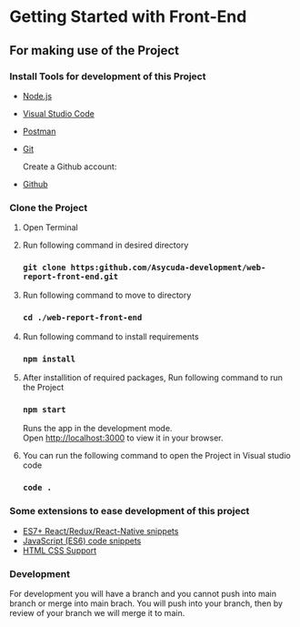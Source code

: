 # Getting Started with Front-End

## For making use of the Project

### Install Tools for development of this Project

- [Node.js](https://nodejs.org/en/download/prebuilt-installer)
- [Visual Studio Code](https://code.visualstudio.com/Download)
- [Postman](https://www.postman.com/downloads/)
- [Git](https://git-scm.com/downloads)

    Create a Github account:

- [Github](https://github.com/signup?ref_cta=Sign+up&ref_loc=header+logged+out&ref_page=%2F&source=header-home)

### Clone the Project

1. Open Terminal
2. Run following command in desired directory

   ### `git clone https:github.com/Asycuda-development/web-report-front-end.git`

3. Run following command to move to directory

   ### `cd ./web-report-front-end`

4. Run following command to install requirements

   ### `npm install`

5. After installition of required packages, Run following command to run the Project

   ### `npm start`

   Runs the app in the development mode.\
   Open [http://localhost:3000](http://localhost:3000) to view it in your browser.

6. You can run the following command to open the Project in Visual studio code

   ### `code .`

### Some extensions to ease development of this project

- [ES7+ React/Redux/React-Native snippets](https://marketplace.visualstudio.com/items?itemName=dsznajder.es7-react-js-snippets)
- [JavaScript (ES6) code snippets](https://marketplace.visualstudio.com/items?itemName=xabikos.JavaScriptSnippets)
- [HTML CSS Support](https://marketplace.visualstudio.com/items?itemName=ecmel.vscode-html-css)


### Development

For development you will have a branch and you cannot push into main branch or merge into main brach. You will push into your branch, then by review of your branch we will merge it to main.
